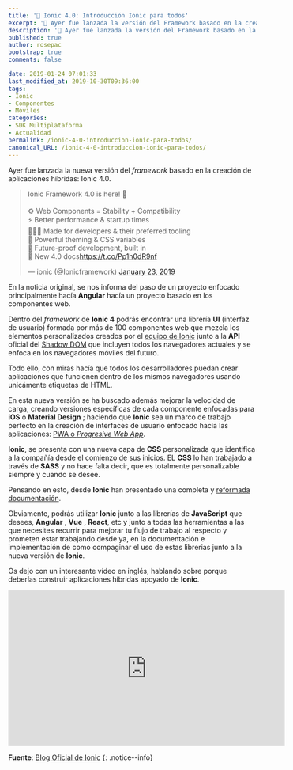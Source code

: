 ```yaml
---
title: '📰 Ionic 4.0: Introducción Ionic para todos'
excerpt: '🚀 Ayer fue lanzada la versión del Framework basado en la creación de aplicaciones híbridas: Ionic 4. Enfocado en la creación de componentes web, y las PWA.'
description: '🚀 Ayer fue lanzada la versión del Framework basado en la creación de aplicaciones híbridas: Ionic 4. Enfocado en la creación de componentes web, y las PWA.'
published: true
author: rosepac
bootstrap: true
comments: false

date: 2019-01-24 07:01:33
last_modified_at: 2019-10-30T09:36:00
tags:
- Ionic
- Componentes
- Móviles
categories:
- SDK Multiplataforma
- Actualidad
permalink: /ionic-4-0-introduccion-ionic-para-todos/
canonical_URL: /ionic-4-0-introduccion-ionic-para-todos/
---
```

Ayer fue lanzada la nueva versión del _framework_ basado en la creación de aplicaciones híbridas: Ionic 4.0.

<blockquote class="twitter-tweet"><p lang="en" dir="ltr">Ionic Framework 4.0 is here! 🎉<br><br>⚙️ Web Components = Stability + Compatibility<br>⚡️ Better performance &amp; startup times<br>👨🏻‍💻 Made for developers &amp; their preferred tooling<br>🌌 Powerful theming &amp; CSS variables<br>🔭 Future-proof development, built in<br>📄 New 4.0 docs<a href="https://t.co/Pp1h0dR9nf">https://t.co/Pp1h0dR9nf</a></p>&mdash; ionic (@Ionicframework) <a href="https://twitter.com/Ionicframework/status/1088133903305531394?ref_src=twsrc%5Etfw">January 23, 2019</a></blockquote> <script async src="https://platform.twitter.com/widgets.js" charset="utf-8"></script>

En la noticia original, se nos informa del paso de un proyecto enfocado principalmente hacía **Angular** hacía un proyecto basado en los componentes web.

Dentro del _framework_ de **Ionic 4** podrás encontrar una librería **UI** (interfaz de usuario) formada por más de 100 componentes web que mezcla los elementos personalizados creados por el [equipo de Ionic](https://kutt.it/ionic) junto a la **API** oficial del [Shadow DOM](https://kutt.it/domshadow) que incluyen todos los navegadores actuales y se enfoca en los navegadores móviles del futuro.

Todo ello, con miras hacía que todos los desarrolladores puedan crear aplicaciones que funcionen dentro de los mismos navegadores usando unicámente etiquetas de HTML.

En esta nueva versión se ha buscado además mejorar la velocidad de carga, creando versiones específicas de cada componente enfocadas para **iOS** o **Material Design** ; haciendo que **Ionic** sea un marco de trabajo perfecto en la creación de interfaces de usuario enfocado hacía las aplicaciones: [PWA o _Progresive Web App_](https://kutt.it/pwaes).

**Ionic**, se presenta con una nueva capa de **CSS** personalizada que identifica a la compañía desde el comienzo de sus inicios. EL **CSS** lo han trabajado a través de **SASS** y no hace falta decir, que es totalmente personalizable siempre y cuando se desee.

Pensando en esto, desde **Ionic** han presentado una completa y [reformada documentación](https://kutt.it/ionicdocs).

Obviamente, podrás utilizar **Ionic** junto a las librerías de **JavaScript** que desees, **Angular** , **Vue** , **React**, etc y junto a todas las herramientas a las que necesites recurrir para mejorar tu flujo de trabajo al respecto y prometen estar trabajando desde ya, en la documentación e implementación de como compaginar el uso de estas librerias junto a la nueva versión de **Ionic**.

Os dejo con un interesante vídeo en inglés, hablando sobre porque deberías construir aplicaciones híbridas apoyado de **Ionic**.

<iframe width="560" height="315" src="https://www.youtube.com/embed/34fDUKaJBtw" frameborder="0" allow="autoplay; encrypted-media" allowfullscreen></iframe>
  
**Fuente**: [Blog Oficial de Ionic](https://blog.ionicframework.com/introducing-ionic-4-ionic-for-everyone)
{: .notice--info}